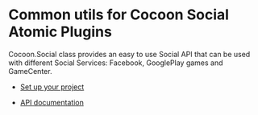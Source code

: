 Common utils for Cocoon Social Atomic Plugins
==============================================

Cocoon.Social class provides an easy to use Social API that can be used with different Social Services: Facebook, GooglePlay games and GameCenter.

* [Set up your project](https://github.com/ludei/atomic-plugins-social#javascript-api)

* [API documentation](http://ludei.github.io/cocoon-common/dist/doc/js/Cocoon.Social.html) 